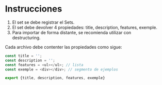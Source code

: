 # Instrucciones

1. El set se debe registrar el Sets.
2. El set debe devolver 4 propiedades: title, description, features, exemple.
3. Para importar de forma distante, se recomienda utilizar con destructuring.

Cada archivo debe contenter las propiedades como sigue:
```javascript
const title = '';
const description = '';
const features = <ul></ul>; // lista
const exemple = <div></div>; // segmento de ejemplos

export {title, description, features, exemple}
```